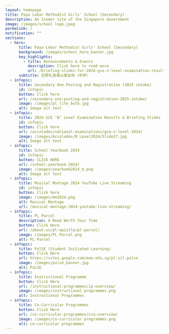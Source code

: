 ```yaml
---
layout: homepage
title: Paya Lebar Methodist Girls' School (Secondary)
description: An Isomer site of the Singapore Government
image: /images/school logo.jpeg
permalink: /
notification: ""
sections:
  - hero:
      title: Paya Lebar Methodist Girls' School (Secondary)
      background: /images/school_hero_banner.jpg
      key_highlights:
        - title: Announcements & Events
          description: Click here to read more
          url: /briefing-slides-for-2024-gce-n-level-examination-results/
      subtitle: 巴耶礼峇美以美女校（中学）
  - infopic:
      title: Secondary One Posting and Registration (2025 intake)
      id: infopic
      button: Click here
      url: /secondary-one-posting-and-registration-2025-intake/
      image: /images/pl_lite_bulb.jpg
      alt: Image alt text
  - infopic:
      title: 2024 GCE ‘N’ Level Examination Results & Briefing Slides
      id: infopic
      button: Click here
      url: /accolades/national-examinations/gce-n-level-2024/
      image: /images/Accolades/N Level2024/Slide17.jpg
      alt: Image alt text
  - infopic:
      title: School Yearbook 2024
      id: infopic
      button: CLICK HERE
      url: /school-yearbook-2024/
      image: /images/yearbook2024_b.png
      alt: Image alt text
  - infopic:
      title: Musical Montage 2024 YouTube Live Streaming
      id: infopic
      button: Click here
      image: /images/mm2024.png
      alt: Musical Montage
      url: /musical-montage-2024-youtube-live-streaming/
  - infopic:
      title: PL Parcel
      description: A Read Worth Your Time
      button: Click Here
      url: /about-us/pl-epistle/pl-parcel/
      image: /images/PL Parcel.png
      alt: PL Parcel
  - infopic:
      title: PulSE (Student Initiated Learning)
      button: Click Here
      url: https://sites.google.com/moe.edu.sg/pl-sil-pulse
      image: /images/pulse_banner.jpg
      alt: PuLSE
  - infopic:
      title: Instructional Programme
      button: Click Here
      url: /instructional-programmes/ip-overview/
      image: /images/instructional programmes.png
      alt: Instructional Programmes
  - infopic:
      title: Co-Curricular Programmes
      button: Click Here
      url: /co-curricular-programmes/cca-overview/
      image: /images/co-curricular programmes.png
      alt: co-curricular programmes
---
```

